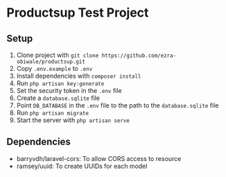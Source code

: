 # Productsup Test Project

## Setup

1. Clone project with `git clone https://github.com/ezra-obiwale/productsup.git`
2. Copy `.env.example` to `.env`
3. Install dependencies with `composer install`
4. Run `php artisan key:generate`
5. Set the security token in the `.env` file
6. Create a `database.sqlite` file
7. Point `DB_DATABASE` in the `.env` file to the path to the `database.sqlite` file
8. Run `php artisan migrate`
9. Start the server with `php artisan serve`

## Dependencies

- barryvdh/laravel-cors: To allow CORS access to resource
- ramsey/uuid: To create UUIDs for each model
